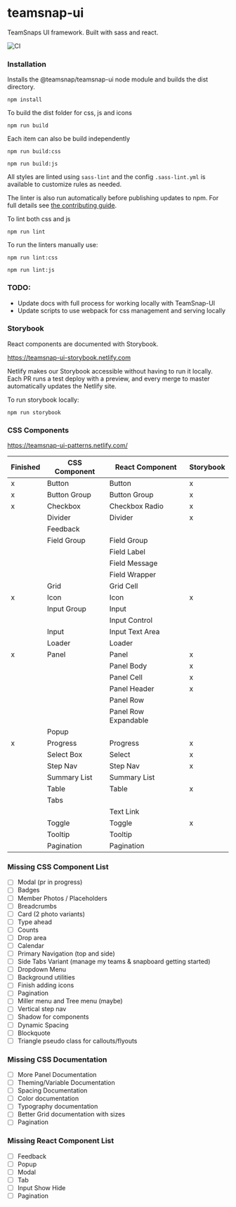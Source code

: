 # teamsnap-ui

TeamSnaps UI framework. Built with sass and react.

![CI](https://github.com/teamsnap/teamsnap-ui/workflows/CI/badge.svg)
### Installation

Installs the @teamsnap/teamsnap-ui node module and builds the dist directory.

```
npm install
```

To build the dist folder for css, js and icons

`npm run build`

Each item can also be build independently

`npm run build:css`

`npm run build:js`

All styles are linted using `sass-lint` and the config `.sass-lint.yml` is available to customize rules as needed.

The linter is also run automatically before publishing updates to npm. For full details see [the contributing guide](CONTRIBUTING.md).

To lint both css and js

`npm run lint`

To run the linters manually use:

`npm run lint:css`

`npm run lint:js`

### TODO:

- Update docs with full process for working locally with TeamSnap-UI
- Update scripts to use webpack for css management and serving locally

### Storybook

React components are documented with Storybook.

https://teamsnap-ui-storybook.netlify.com

Netlify makes our Storybook accessible without having to run it locally. Each PR runs a test deploy with a preview, and every merge to master automatically updates the Netlify site.

To run storybook locally:

`npm run storybook`

### CSS Components

https://teamsnap-ui-patterns.netlify.com/

| Finished | CSS Component | React Component      | Storybook |
| -------- | ------------- | -------------------- | --------- |
| x        | Button        | Button               | x         |
| x        | Button Group  | Button Group         | x         |
| x        | Checkbox      | Checkbox Radio       | x         |
|          | Divider       | Divider              | x         |
|          | Feedback      |                      |           |
|          | Field Group   | Field Group          |           |
|          |               | Field Label          |           |
|          |               | Field Message        |           |
|          |               | Field Wrapper        |           |
|          | Grid          | Grid Cell            |           |
| x        | Icon          | Icon                 | x         |
|          | Input Group   | Input                |           |
|          |               | Input Control        |           |
|          | Input         | Input Text Area      |           |
|          | Loader        | Loader               |           |
| x        | Panel         | Panel                | x         |
|          |               | Panel Body           | x         |
|          |               | Panel Cell           | x         |
|          |               | Panel Header         | x         |
|          |               | Panel Row            |           |
|          |               | Panel Row Expandable |           |
|          | Popup         |                      |           |
| x        | Progress      | Progress             | x         |
|          | Select Box    | Select               | x         |
|          | Step Nav      | Step Nav             | x         |
|          | Summary List  | Summary List         |           |
|          | Table         | Table                | x         |
|          | Tabs          |                      |           |
|          |               | Text Link            |           |
|          | Toggle        | Toggle               | x         |
|          | Tooltip       | Tooltip              |           |
|          | Pagination    | Pagination           |

### Missing CSS Component List

- [ ] Modal (pr in progress)
- [ ] Badges
- [ ] Member Photos / Placeholders
- [ ] Breadcrumbs
- [ ] Card (2 photo variants)
- [ ] Type ahead
- [ ] Counts
- [ ] Drop area
- [ ] Calendar
- [ ] Primary Navigation (top and side)
- [ ] Side Tabs Variant (manage my teams & snapboard getting started)
- [ ] Dropdown Menu
- [ ] Background utilities
- [ ] Finish adding icons
- [ ] Pagination
- [ ] Miller menu and Tree menu (maybe)
- [ ] Vertical step nav
- [ ] Shadow for components
- [ ] Dynamic Spacing
- [ ] Blockquote
- [ ] Triangle pseudo class for callouts/flyouts

### Missing CSS Documentation

- [ ] More Panel Documentation
- [ ] Theming/Variable Documentation
- [ ] Spacing Documentation
- [ ] Color documentation
- [ ] Typography documentation
- [ ] Better Grid documentation with sizes
- [ ] Pagination

### Missing React Component List

- [ ] Feedback
- [ ] Popup
- [ ] Modal
- [ ] Tab
- [ ] Input Show Hide
- [ ] Pagination
